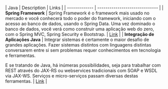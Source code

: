 | Java | Description | Links |
| ------------- | ------------------------------ |
| **Spring Framework** |  Spring Framework é o framework mais usado no mercado e você conhecerá todo o poder do framework, iniciando com o acesso ao banco de dados, usando o Spring Data. Uma vez dominado o banco de dados, você verá como construir uma aplicação web do zero, com o Spring MVC, Spring Security e Bootstrap. | [Link]("https://github.com/Leo3965/Java") |
| **Integração de Aplicações Java** | Integrar sistemas é certamente o maior desafio de grandes aplicações. Fazer sistemas distintos com linguagens distintas conversarem entre si sem problemas requer conhecimentos em tecnologia e ferramentas.

E se tratando de Java, há inúmeras possibilidades, seja para trabalhar com REST através do JAX-RS ou webservices tradicionais com SOAP e WSDL via JAX-WS. Serviços e micro-serviços passam diversas destas ferramentas. | [Link]("https://github.com/Leo3965/Java") |